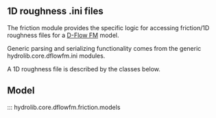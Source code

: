 ## 1D roughness .ini files
The friction module provides the specific logic for accessing friction/1D roughness files
for a [D-Flow FM](glossary.md#d-flow-fm) model.

Generic parsing and serializing functionality comes from the generic hydrolib.core.dflowfm.ini modules.

A 1D roughness file is described by the classes below.

## Model
::: hydrolib.core.dflowfm.friction.models
